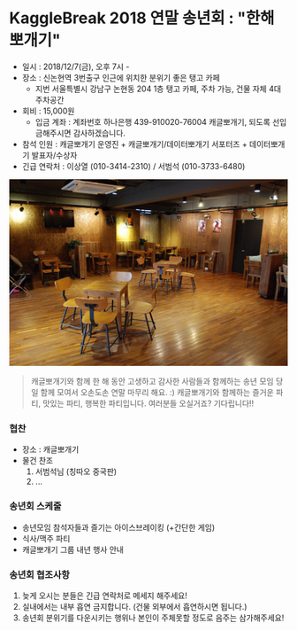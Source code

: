 # KaggleBreak 2018 연말 송년회 : "한해뽀개기"

* 일시 : 2018/12/7(금), 오후 7시 - 
* 장소 : 신논현역 3번출구 인근에 위치한 분위기 좋은 탱고 카페 
  - 지번 서울특별시 강남구 논현동 204 1층 탱고 카페, 주차 가능, 건물 자체 4대 주차공간
* 회비 : 15,000원 
  - 입금 계좌 : 계좌번호 하나은행 439-910020-76004 캐글뽀개기, 되도록 선입금해주시면 감사하겠습니다.
* 참석 인원 : 캐글뽀개기 운영진 + 캐글뽀개기/데이터뽀개기 서포터즈  + 데이터뽀개기 발표자/수상자 
* 긴급 연락처 : 이상열 (010-3414-2310) / 서범석 (010-3733-6480)
 
![](img/cafe.jpeg)

> 캐글뽀개기와 함께 한 해 동안 고생하고 감사한 사람들과 함께하는 송년 모임
> 당일 함께 모여서 오손도손 연말 마무리 해요. :)
> 캐글뽀개기와 함께하는 즐거운 파티, 맛있는 파티, 행복한 파티입니다. 여러분들 오실거죠? 기다립니다!!

### 협찬
  - 장소 : 캐글뽀개기
  - 물건 찬조
    1) 서범석님 (칭따오 중국판)
    2) ...
  
### 송년회 스케줄
  - 송년모임 참석자들과 즐기는 아이스브레이킹 (+간단한 게임)
  - 식사/맥주 파티
  - 캐글뽀개기 그룹 내년 행사 안내
  
### 송년회 협조사항
  1) 늦게 오시는 분들은 긴급 연락처로 메세지 해주세요!
  2) 실내에서는 내부 흡연 금지합니다. (건물 외부에서 흡연하시면 됩니다.)
  3) 송년회 분위기를 다운시키는 행위나 본인이 주체못할 정도로 음주는 삼가해주세요!
  
